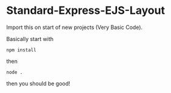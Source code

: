 # Standard-Express-EJS-Layout
Import this on start of new projects (Very Basic Code).


Basically start with


```npm install```

then 

```node .```


then you should be good!
